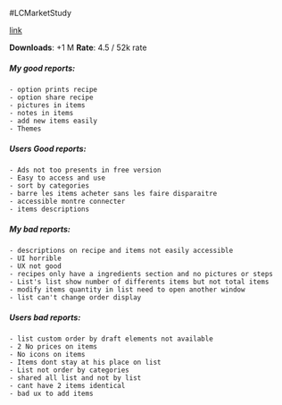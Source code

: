 #LCMarketStudy

[link](https://www.ourgroceries.com/overview)

**Downloads**: +1 M
**Rate**: 4.5 / 52k rate

##### My good reports:

	- option prints recipe
	- option share recipe
	- pictures in items
	- notes in items
	- add new items easily
	- Themes

##### Users Good reports:

	- Ads not too presents in free version
	- Easy to access and use
	- sort by categories
	- barre les items acheter sans les faire disparaitre
	- accessible montre connecter
	- items descriptions
##### My bad reports:

	- descriptions on recipe and items not easily accessible
	- UI horrible
	- UX not good
	- recipes only have a ingredients section and no pictures or steps
	- List's list show number of differents items but not total items
	- modify items quantity in list need to open another window
	- list can't change order display

##### Users bad reports:

	- list custom order by draft elements not available
	- 2 No prices on items 
	- No icons on items
	- Items dont stay at his place on list
	- List not order by categories
	- shared all list and not by list
	- cant have 2 items identical
	- bad ux to add items
